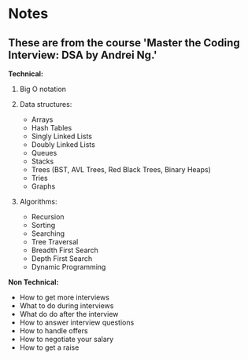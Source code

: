 # Notes

## These are from the course 'Master the Coding Interview: DSA by Andrei Ng.'

**Technical:**

1. Big O notation

2. Data structures:

    - Arrays
    - Hash Tables
    - Singly Linked Lists
    - Doubly Linked Lists
    - Queues
    - Stacks
    - Trees (BST, AVL Trees, Red Black Trees, Binary Heaps)
    - Tries
    - Graphs

3. Algorithms:

    - Recursion
    - Sorting
    - Searching
    - Tree Traversal
    - Breadth First Search
    - Depth First Search
    - Dynamic Programming

**Non Technical:**

- How to get more interviews
- What to do during interviews
- What do do after the interview
- How to answer interview questions
- How to handle offers
- How to negotiate your salary
- How to get a raise
